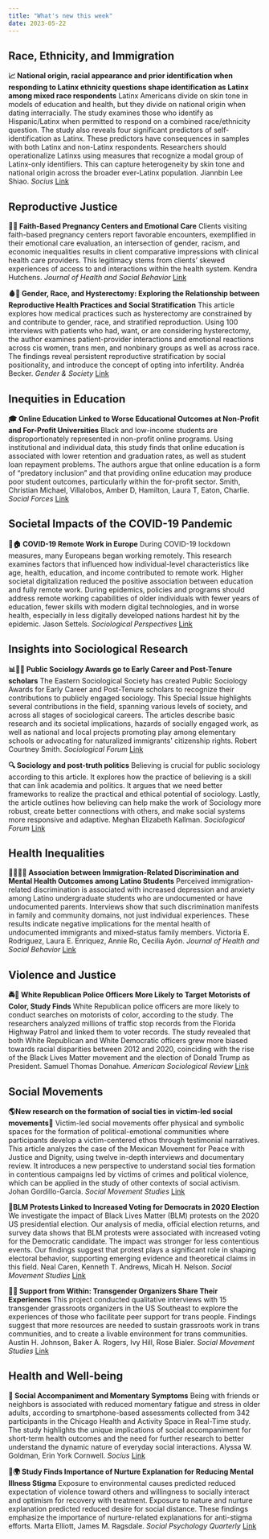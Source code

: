 ```yaml
---
title: "What's new this week"
date: 2023-05-22
---
```


## Race, Ethnicity, and Immigration

**📈 National origin, racial appearance and prior identification when responding to Latinx ethnicity questions shape identification as Latinx among mixed race respondents** Latinx Americans divide on skin tone in models of education and health, but they divide on national origin when dating interracially. The study examines those who identify as Hispanic/Latinx when permitted to respond on a combined race/ethnicity question. The study also reveals four significant predictors of self-identification as Latinx. These predictors have consequences in samples with both Latinx and non-Latinx respondents. Researchers should operationalize Latinxs using measures that recognize a modal group of Latinx-only identifiers. This can capture heterogeneity by skin tone and national origin across the broader ever-Latinx population. Jiannbin Lee  Shiao. *Socius* [Link](https://doi.org/10.1177/23780231231174830)

## Reproductive Justice

**👶📿 Faith-Based Pregnancy Centers and Emotional Care** Clients visiting faith-based pregnancy centers report favorable encounters, exemplified in their emotional care evaluation, an intersection of gender, racism, and economic inequalities results in client comparative impressions with clinical health care providers. This legitimacy stems from clients’ skewed experiences of access to and interactions within the health system. Kendra  Hutchens. *Journal of Health and Social Behavior* [Link](https://doi.org/10.1177/00221465231171555)

**🩸👩 Gender, Race, and Hysterectomy: Exploring the Relationship between Reproductive Health Practices and Social Stratification** This article explores how medical practices such as hysterectomy are constrained by and contribute to gender, race, and stratified reproduction. Using 100 interviews with patients who had, want, or are considering hysterectomy, the author examines patient-provider interactions and emotional reactions across cis women, trans men, and nonbinary groups as well as across race. The findings reveal persistent reproductive stratification by social positionality, and introduce the concept of opting into infertility. Andréa  Becker. *Gender & Society* [Link](https://doi.org/10.1177/08912432231175655)

## Inequities in Education

**🎓 Online Education Linked to Worse Educational Outcomes at Non-Profit and For-Profit Universities** Black and low-income students are disproportionately represented in non-profit online programs. Using institutional and individual data, this study finds that online education is associated with lower retention and graduation rates, as well as student loan repayment problems. The authors argue that online education is a form of “predatory inclusion” and that providing online education may produce poor student outcomes, particularly within the for-profit sector. Smith, Christian Michael, Villalobos, Amber D, Hamilton, Laura T, Eaton, Charlie. *Social Forces* [Link](https://doi.org/10.1093/sf/soad074)

## Societal Impacts of the COVID-19 Pandemic

**💼🏠 COVID-19 Remote Work in Europe** During COVID-19 lockdown measures, many Europeans began working remotely. This research examines factors that influenced how individual-level characteristics like age, health, education, and income contributed to remote work. Higher societal digitalization reduced the positive association between education and fully remote work. During epidemics, policies and programs should address remote working capabilities of older individuals with fewer years of education, fewer skills with modern digital technologies, and in worse health, especially in less digitally developed nations hardest hit by the epidemic. Jason  Settels. *Sociological Perspectives* [Link](https://doi.org/10.1177/07311214231167171)

## Insights into Sociological Research

**📊🙋‍♀️ Public Sociology Awards go to Early Career and Post-Tenure scholars** The Eastern Sociological Society has created Public Sociology Awards for Early Career and Post-Tenure scholars to recognize their contributions to publicly engaged sociology. This Special Issue highlights several contributions in the field, spanning various levels of society, and across all stages of sociological careers. The articles describe basic research and its societal implications, hazards of socially engaged work, as well as national and local projects promoting play among elementary schools or advocating for naturalized immigrants' citizenship rights. Robert Courtney Smith. *Sociological Forum* [Link](https://doi.org/10.1111/socf.12901)

**🔍 Sociology and post-truth politics** Believing is crucial for public sociology according to this article. It explores how the practice of believing is a skill that can link academia and politics. It argues that we need better frameworks to realize the practical and ethical potential of sociology. Lastly, the article outlines how believing can help make the work of Sociology more robust, create better connections with others, and make social systems more responsive and adaptive. Meghan Elizabeth Kallman. *Sociological Forum* [Link](https://doi.org/10.1111/socf.12904)

## Health Inequalities

**🧑‍🤝‍🧑🧠 Association between Immigration-Related Discrimination and Mental Health Outcomes among Latino Students** Perceived immigration-related discrimination is associated with increased depression and anxiety among Latino undergraduate students who are undocumented or have undocumented parents. Interviews show that such discrimination manifests in family and community domains, not just individual experiences. These results indicate negative implications for the mental health of undocumented immigrants and mixed-status family members. Victoria E.  Rodriguez, Laura E.  Enriquez, Annie  Ro, Cecilia  Ayón. *Journal of Health and Social Behavior* [Link](https://doi.org/10.1177/00221465231168912)

## Violence and Justice

**🚔🐘 White Republican Police Officers More Likely to Target Motorists of Color, Study Finds** White Republican police officers are more likely to conduct searches on motorists of color, according to the study. The researchers analyzed millions of traffic stop records from the Florida Highway Patrol and linked them to voter records. The study revealed that both White Republican and White Democratic officers grew more biased towards racial disparities between 2012 and 2020, coinciding with the rise of the Black Lives Matter movement and the election of Donald Trump as President. Samuel Thomas  Donahue. *American Sociological Review* [Link](https://doi.org/10.1177/00031224231173070)

## Social Movements

**🌎New research on the formation of social ties in victim-led social movements📜** Victim-led social movements offer physical and symbolic spaces for the formation of political-emotional communities where participants develop a victim-centered ethos through testimonial narratives. This article analyzes the case of the Mexican Movement for Peace with Justice and Dignity, using twelve in-depth interviews and documentary review. It introduces a new perspective to understand social ties formation in contentious campaigns led by victims of crimes and political violence, which can be applied in the study of other contexts of social activism. Johan  Gordillo-García. *Social Movement Studies* [Link](https://doi.org/10.1080/14742837.2023.2216646)

**👊BLM Protests Linked to Increased Voting for Democrats in 2020 Election** We investigate the impact of Black Lives Matter (BLM) protests on the 2020 US presidential election. Our analysis of media, official election returns, and survey data shows that BLM protests were associated with increased voting for the Democratic candidate. The impact was stronger for less contentious events. Our findings suggest that protest plays a significant role in shaping electoral behavior, supporting emerging evidence and theoretical claims in this field. Neal  Caren, Kenneth T.  Andrews, Micah H.  Nelson. *Social Movement Studies* [Link](https://doi.org/10.1080/14742837.2023.2216652)

**🏳️‍⚧️ Support from Within: Transgender Organizers Share Their Experiences** This project conducted qualitative interviews with 15 transgender grassroots organizers in the US Southeast to explore the experiences of those who facilitate peer support for trans people. Findings suggest that more resources are needed to sustain grassroots work in trans communities, and to create a livable environment for trans communities. Austin H.  Johnson, Baker A.  Rogers, Ivy  Hill, Rose  Bialer. *Social Movement Studies* [Link](https://doi.org/10.1080/14742837.2023.2216638)

## Health and Well-being

**👥 Social Accompaniment and Momentary Symptoms** Being with friends or neighbors is associated with reduced momentary fatigue and stress in older adults, according to smartphone-based assessments collected from 342 participants in the Chicago Health and Activity Space in Real-Time study. The study highlights the unique implications of social accompaniment for short-term health outcomes and the need for further research to better understand the dynamic nature of everyday social interactions. Alyssa W.  Goldman, Erin  York Cornwell. *Socius* [Link](https://doi.org/10.1177/23780231231171112)

**🧠🌍 Study Finds Importance of Nurture Explanation for Reducing Mental Illness Stigma** Exposure to environmental causes predicted reduced expectation of violence toward others and willingness to socially interact and optimism for recovery with treatment. Exposure to nature and nurture explanation predicted reduced desire for social distance. These findings emphasize the importance of nurture-related explanations for anti-stigma efforts. Marta  Elliott, James M.  Ragsdale. *Social Psychology Quarterly* [Link](https://doi.org/10.1177/01902725231175279)